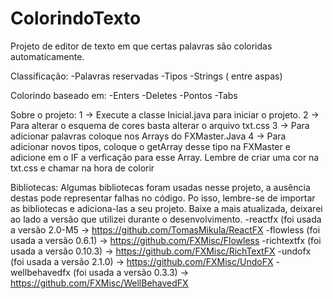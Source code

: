 # ColorindoTexto
 Projeto de editor de texto em que certas palavras são coloridas automaticamente.
 
 Classificação:
 -Palavras reservadas
-Tipos
-Strings ( entre aspas)

Colorindo baseado em:
  -Enters
  -Deletes
  -Pontos
  -Tabs
  
Sobre o projeto:
1 -> Execute a classe Inicial.java para iniciar o projeto.
2 -> Para alterar o esquema de cores basta alterar o arquivo txt.css
3 -> Para adicionar palavras coloque nos Arrays do FXMaster.Java
4 -> Para adicionar novos tipos, coloque o getArray desse tipo na FXMaster e adicione em o IF a verficação para esse Array. Lembre de criar uma cor na txt.css e chamar na hora de colorir


Bibliotecas:
Algumas bibliotecas foram usadas nesse projeto, a ausência destas pode representar falhas no código. Po isso, lembre-se de importar as bibliotecas e adiciona-las a seu projeto.
Baixe a mais atualizada, deixarei ao lado a versão que utilizei durante o desenvolvimento.
  -reactfx (foi usada a versão 2.0-M5 -> https://github.com/TomasMikula/ReactFX
  -flowless (foi usada a versão 0.6.1) -> https://github.com/FXMisc/Flowless
  -richtextfx (foi usada a versão 0.10.3) -> https://github.com/FXMisc/RichTextFX
  -undofx (foi usada a versão 2.1.0) -> https://github.com/FXMisc/UndoFX
  -wellbehavedfx (foi usada a versão 0.3.3) -> https://github.com/FXMisc/WellBehavedFX
  
  
